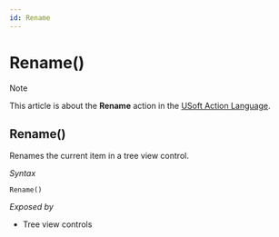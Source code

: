 ```yaml
---
id: Rename
---
```


# Rename()



> [!NOTE]
> This article is about the **Rename** action in the [USoft Action Language](/docs/Task%20flow/Action%20Language%20reference/USoft%20Action%20Language.md).

## **Rename()**

Renames the current item in a tree view control.

*Syntax*

```
Rename()
```

*Exposed by*

- Tree view controls